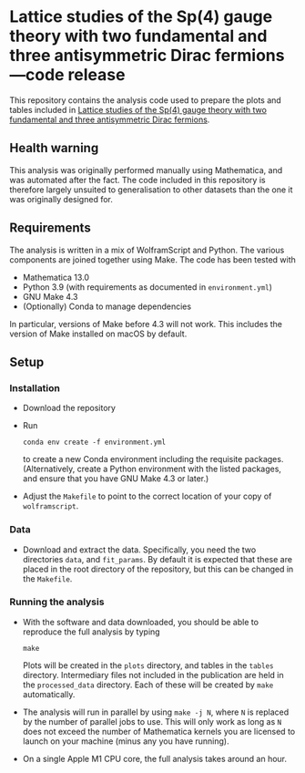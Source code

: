 # Lattice studies of the Sp(4) gauge theory with two fundamental and three antisymmetric Dirac fermions&mdash;code release

This repository contains the analysis code used to prepare the plots and tables
included in [Lattice studies of the Sp(4) gauge theory with two fundamental and three antisymmetric Dirac fermions][multirep-paper].

## Health warning

This analysis was originally performed manually using Mathematica, and was
automated after the fact. The code included in this repository is therefore
largely unsuited to generalisation to other datasets than the one it was
originally designed for.

## Requirements

The analysis is written in a mix of WolframScript and Python. The various
components are joined together using Make. The code has been tested with

* Mathematica 13.0
* Python 3.9 (with requirements as documented in `environment.yml`)
* GNU Make 4.3
* (Optionally) Conda to manage dependencies

In particular, versions of Make before 4.3 will not work. This includes the
version of Make installed on macOS by default.

## Setup

### Installation

* Download the repository
* Run

      conda env create -f environment.yml

  to create a new Conda environment including the requisite packages.
  (Alternatively, create a Python environment with the listed packages, and
  ensure that you have GNU Make 4.3 or later.)
* Adjust the `Makefile` to point to the correct location of your copy of
  `wolframscript`.

### Data

* Download and extract the data. Specifically, you need the two directories
  `data`, and `fit_params`. By default it is expected that these are placed
  in the root directory of the repository, but this can be changed in the
  `Makefile`.

### Running the analysis

* With the software and data downloaded, you should be able to reproduce the
  full analysis by typing

      make

  Plots will be created in the `plots` directory, and tables in the `tables`
  directory. Intermediary files not included in the publication are held in
  the `processed_data` directory. Each of these will be created by `make`
  automatically.
* The analysis will run in parallel by using `make -j N`, where `N` is replaced
  by the number of parallel jobs to use. This will only work as long as `N`
  does not exceed the number of Mathematica kernels you are licensed to launch
  on your machine (minus any you have running).
* On a single Apple M1 CPU core, the full analysis takes around an hour.


[multirep-paper]: https://arxiv.org/abs/2202.05516

